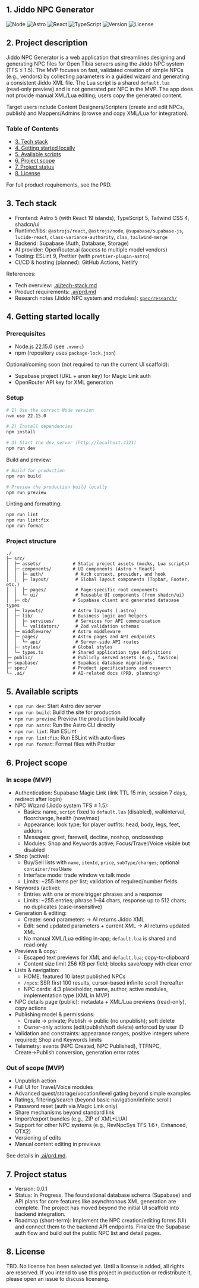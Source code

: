 ## 1. Jiddo NPC Generator

![Node](https://img.shields.io/badge/node-22.15.0-026e00?logo=node.js&logoColor=white)
![Astro](https://img.shields.io/badge/Astro-5.x-FF5D01?logo=astro&logoColor=white)
![React](https://img.shields.io/badge/React-19-61DAFB?logo=react&logoColor=black)
![TypeScript](https://img.shields.io/badge/TypeScript-5-3178C6?logo=typescript&logoColor=white)
![Version](https://img.shields.io/badge/version-0.0.1-informational)
![License](https://img.shields.io/badge/license-TBD-lightgrey)

## 2. Project description

Jiddo NPC Generator is a web application that streamlines designing and generating NPC files for Open Tibia servers using the Jiddo NPC system (TFS ≤ 1.5). The MVP focuses on fast, validated creation of simple NPCs (e.g., vendors) by collecting parameters in a guided wizard and generating a consistent Jiddo XML file. The Lua script is a shared `default.lua` (read‑only preview) and is not generated per NPC in the MVP. The app does not provide manual XML/Lua editing; users copy the generated content.

Target users include Content Designers/Scripters (create and edit NPCs, publish) and Mappers/Admins (browse and copy XML/Lua for integration).

### Table of Contents

- [3. Tech stack](#3-tech-stack)
- [4. Getting started locally](#4-getting-started-locally)
- [5. Available scripts](#5-available-scripts)
- [6. Project scope](#6-project-scope)
- [7. Project status](#7-project-status)
- [8. License](#8-license)

For full product requirements, see the PRD.

## 3. Tech stack

- Frontend: Astro 5 (with React 19 islands), TypeScript 5, Tailwind CSS 4, shadcn/ui
- Runtime/libs: `@astrojs/react`, `@astrojs/node`, `@supabase/supabase-js`, `lucide-react`, `class-variance-authority`, `clsx`, `tailwind-merge`
- Backend: Supabase (Auth, Database, Storage)
- AI provider: OpenRouter.ai (access to multiple model vendors)
- Tooling: ESLint 9, Prettier (with `prettier-plugin-astro`)
- CI/CD & hosting (planned): GitHub Actions, Netlify

References:

- Tech overview: [.ai/tech-stack.md](.ai/tech-stack.md)
- Product requirements: [.ai/prd.md](.ai/prd.md)
- Research notes (Jiddo NPC system and modules): [`spec/research/`](spec/research)

## 4. Getting started locally

### Prerequisites

- Node.js 22.15.0 (see `.nvmrc`)
- npm (repository uses `package-lock.json`)

Optional/coming soon (not required to run the current UI scaffold):

- Supabase project (URL + anon key) for Magic Link auth
- OpenRouter API key for XML generation

### Setup

```bash
# 1) Use the correct Node version
nvm use 22.15.0

# 2) Install dependencies
npm install

# 3) Start the dev server (http://localhost:4321)
npm run dev
```

Build and preview:

```bash
# Build for production
npm run build

# Preview the production build locally
npm run preview
```

Linting and formatting:

```bash
npm run lint
npm run lint:fix
npm run format
```

### Project structure

```text
./
├─ src/
│  ├─ assets/            # Static project assets (mocks, Lua scripts)
│  ├─ components/        # UI components (Astro + React)
│  │  ├─ auth/            # Auth context, provider, and hook
│  │  ├─ layout/          # Global layout components (Topbar, Footer, etc.)
│  │  ├─ pages/           # Page-specific root components
│  │  └─ ui/              # Reusable UI components (from shadcn/ui)
│  ├─ db/                # Supabase client and generated database types
│  ├─ layouts/           # Astro layouts (.astro)
│  ├─ lib/               # Business logic and helpers
│  │  ├─ services/        # Services for API communication
│  │  └─ validators/      # Zod validation schemas
│  ├─ middleware/        # Astro middleware
│  ├─ pages/             # Astro pages and API endpoints
│  │  └─ api/             # Server-side API routes
│  ├─ styles/            # Global styles
│  └─ types.ts           # Shared application type definitions
├─ public/               # Publicly served assets (e.g., favicon)
├─ supabase/             # Supabase database migrations
├─ spec/                 # Product specifications and research
└─ .ai/                  # AI-related docs (PRD, planning)
```

## 5. Available scripts

- `npm run dev`: Start Astro dev server
- `npm run build`: Build the site for production
- `npm run preview`: Preview the production build locally
- `npm run astro`: Run the Astro CLI directly
- `npm run lint`: Run ESLint
- `npm run lint:fix`: Run ESLint with auto-fixes
- `npm run format`: Format files with Prettier

## 6. Project scope

### In scope (MVP)

- Authentication: Supabase Magic Link (link TTL 15 min, session 7 days, redirect after login)
- NPC Wizard (Jiddo system TFS ≤ 1.5):
  - Basics: name, `script` fixed to `default.lua` (disabled), walkinterval, floorchange, health (now/max)
  - Appearance: look type; for player outfits: head, body, legs, feet, addons
  - Messages: greet, farewell, decline, noshop, oncloseshop
  - Modules: Shop and Keywords active; Focus/Travel/Voice visible but disabled
- Shop (active):
  - Buy/Sell lists with `name`, `itemId`, `price`, `subType/charges`; optional `container/realName`
  - Interface mode: trade window vs talk mode
  - Limits: ~255 items per list; validation of required/number fields
- Keywords (active):
  - Entries with one or more trigger phrases and a response
  - Limits: ~255 entries; phrase 1–64 chars, response up to 512 chars; no duplicates (case-insensitive)
- Generation & editing:
  - Create: send parameters → AI returns Jiddo XML
  - Edit: send updated parameters + current XML → AI returns updated XML
  - No manual XML/Lua editing in-app; `default.lua` is shared and read‑only
- Previews & copy:
  - Escaped text previews for XML and `default.lua`; copy-to-clipboard
  - Content size limit 256 KB per field; blocks save/copy with clear error
- Lists & navigation:
  - HOME: featured 10 latest published NPCs
  - `/npcs`: SSR first 100 results, cursor-based infinite scroll thereafter
  - NPC cards: 4:3 placeholder, name, author, active modules, implementation type (XML in MVP)
- NPC details page (public): metadata + XML/Lua previews (read-only), copy actions
- Publishing model & permissions:
  - Create → private; Publish → public (no unpublish); soft delete
  - Owner-only actions (edit/publish/soft delete) enforced by user ID
- Validation and constraints: appearance ranges, positive integers where required; Shop and Keywords limits
- Telemetry: events (NPC Created, NPC Published), TTFNPC, Create→Publish conversion, generation error rates

### Out of scope (MVP)

- Unpublish action
- Full UI for Travel/Voice modules
- Advanced quest/storage/vocation/level gating beyond simple examples
- Ratings, filtering/search (beyond basic navigation/infinite scroll)
- Password reset (auth via Magic Link only)
- Share mechanisms beyond standard link
- Import/export bundles (e.g., ZIP of XML+LUA)
- Support for other NPC systems (e.g., RevNpcSys TFS 1.6+, Enhanced, OTX2)
- Versioning of edits
- Manual content editing in previews

See details in [.ai/prd.md](.ai/prd.md).

## 7. Project status

- Version: 0.0.1
- Status: In Progress. The foundational database schema (Supabase) and API plans for core features like asynchronous XML generation are complete. The project has moved beyond the initial UI scaffold into backend integration.
- Roadmap (short-term): Implement the NPC creation/editing forms (UI) and connect them to the backend API endpoints. Finalize the Supabase auth flow and build out the public NPC list and detail pages.

## 8. License

TBD. No license has been selected yet. Until a license is added, all rights are reserved. If you intend to use this project in production or redistribute it, please open an issue to discuss licensing.
